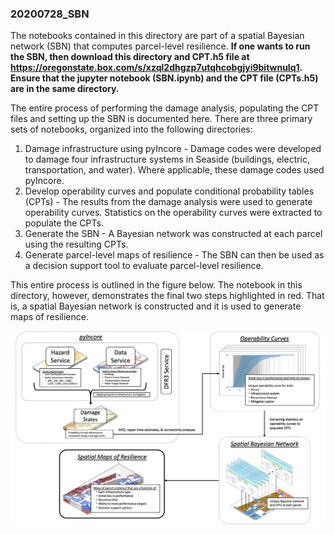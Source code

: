 ### 20200728_SBN

The notebooks contained in this directory are part of a spatial Bayesian network (SBN) that computes parcel-level resilience. **If one  wants to run the SBN, then download this directory and CPT.h5 file at https://oregonstate.box.com/s/xzql2dhgzp7utqhcobgjyi9bitwnulq1. Ensure that the jupyter notebook (SBN.ipynb) and the CPT file (CPTs.h5) are in the same directory.** 

The entire process of performing the damage analysis, populating the CPT files and setting up the SBN is documented here. There are three primary sets of notebooks, organized into the following directories:

1. Damage infrastructure using pyIncore - Damage codes were developed to damage four infrastructure systems in Seaside (buildings, electric, transportation, and water). Where applicable, these damage codes used pyIncore.
2. Develop operability curves and populate conditional probability tables (CPTs) - The results from the damage analysis were used to generate operability curves. Statistics on the operability curves were extracted to populate the CPTs.
3. Generate the SBN - A Bayesian network was constructed at each parcel using the resulting CPTs.
4. Generate parcel-level maps of resilience - The SBN can then be used as a decision support tool to evaluate parcel-level resilience.

This entire process is outlined in the figure below. The notebook in this directory, however, demonstrates the final two steps highlighted in red. That is, a spatial Bayesian network is constructed and it is used to generate maps of resilience.


![framework](./images/framework.png)